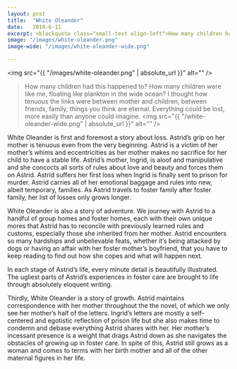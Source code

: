 ```yaml
---
layout: post
title:  "White Oleander"
date:   2018-6-11
excerpt: <blockquote class="small-text align-left">How many children had this happened to? How many children were like me, floating like plankton in the wide ocean? I thought how tenuous the links were between mother and children, between friends, family, things you think are eternal. Everything could be lost, more easily than anyone could imagine. </blockquote>
image: "/images/white-oleander.png"
image-wide: "/images/white-oleander-wide.png"

---
```

<span class="image right"><img src="{{ "/images/white-oleander.png" | absolute_url }}"  alt="" /></span>

>How many children had this happened to? How many children were like me, floating like plankton in the wide ocean? I thought how tenuous the links were between mother and children, between friends, family, things you think are eternal. Everything could be lost, more easily than anyone could imagine.
<span class="image fit wide"><img src="{{ "/white-oleander-wide.png" | absolute_url }}"  alt="" /></span>

White Oleander is first and foremost a story about loss. Astrid’s grip on her mother is tenuous even from the very beginning. Astrid is a victim of her mother’s whims and eccentricities as her mother makes no sacrifice for her child to have a stable life. Astrid’s mother, Ingrid, is aloof and manipulative and she concocts all sorts of rules about love and beauty and forces them on Astrid. Astrid suffers her first loss when Ingrid is finally sent to prison for murder. Astrid carries all of her emotional baggage and rules into new, albeit temporary, families. As Astrid travels to foster family after foster family, her list of losses only grows longer.

White Oleander is also a story of adventure. We journey with Astrid to a handful of group homes and foster homes, each with their own unique mores that Astrid has to reconcile with previously learned rules and customs, especially those she inherited from her mother. Astrid encounters so many hardships and unbelievable feats, whether it’s being attacked by dogs or having an affair with her foster mother’s boyfriend, that you have to keep reading to find out how she copes and what will happen next.

In each stage of Astrid’s life, every minute detail is beautifully illustrated. The ugliest parts of Astrid’s experiences in foster care are brought to life through absolutely eloquent writing.

Thirdly, White Oleander is a story of growth. Astrid maintains correspondence with her mother throughout the the novel, of which we only see her mother’s half of the letters. Ingrid’s letters are mostly a self-centered and egotistic reflection of prison life but she also makes time to condemn and debase everything Astrid shares with her. Her mother’s incessant presence is a weight that drags Astrid down as she navigates the obstacles of growing up in foster care. In spite of this, Astrid still grows as a woman and comes to terms with her birth mother and all of the other maternal figures in her life.
